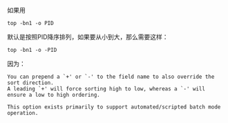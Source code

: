 如果用
```
top -bn1 -o PID
```
默认是按照PID降序排列，如果要从小到大，那么需要这样：
```
top -bn1 -o -PID
```

因为：
```
You can prepend a `+' or `-' to the field name to also override the sort direction.
A leading `+' will force sorting high to low, whereas a `-' will ensure a low to high ordering.

This option exists primarily to support automated/scripted batch mode operation.
``` 
